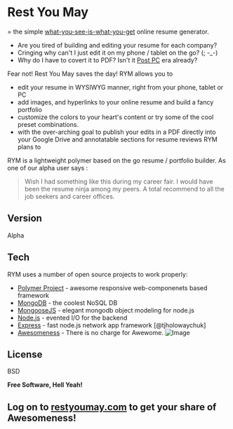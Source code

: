 Rest You May
=========

= the simple [what-you-see-is-what-you-get] online resume generator.

  - Are you tired of building and editing your resume for each company?
  - Cringing why can't I just edit it on my phone / tablet on the go? (; -_-)
  - Why do I have to covert it to PDF? Isn't it [Post PC] era already?

Fear not! Rest You May saves the day! RYM allows you to 
- edit your resume in WYSIWYG manner, right from your phone, tablet or PC
- add images, and hyperlinks to your online resume and build a fancy portfolio
- customize the colors to your heart's content or try some of the cool preset combinations.
- with the over-arching goal to publish your edits in a PDF directly into your Google Drive and annotatable sections for resume reviews RYM plans to 

RYM is a lightweight polymer based on the go resume / portfolio builder. As one of our alpha user says :

> Wish I had something like this during my career fair. I would have been the resume ninja among my peers. A total recommend to all the job seekers and career offices.

Version
----

Alpha

Tech
-----------

RYM uses a number of open source projects to work properly:

* [Polymer Project] - awesome responsive web-componenets based framework
* [MongoDB] - the coolest NoSQL DB
* [MongooseJS] - elegant mongodb object modeling for node.js
* [Node.js] - evented I/O for the backend
* [Express] - fast node.js network app framework [@tjholowaychuk]
* [Awesomeness] - There is no charge for Awewome.
![Image](http://fc00.deviantart.net/fs28/f/2008/160/d/9/Kung_Fu_Panda_Fan_art_by_Slacker_RB.jpg)


License
----

BSD

**Free Software, Hell Yeah!**

Log on to [restyoumay.com] to get your share of Awesomeness!
------------------------------------------------------------

[what-you-see-is-what-you-get]:http://en.wikipedia.org/wiki/WYSIWYG
[post pc]:http://en.wikipedia.org/wiki/Post-PC_era
[john gruber]:http://daringfireball.net/
[@thomasfuchs]:http://twitter.com/thomasfuchs
[1]:http://daringfireball.net/projects/markdown/
[polymer project]:http://polymer-project.org
[mongodb]:http://mongodb.org/
[mongoosejs]:http://mongoosejs.com/
[node.js]:http://nodejs.org
[express]:http://expressjs.com
[awesomeness]:http://www.deviantart.com/art/No-Charge-for-teh-Awesome-132777707
[restyoumay.com]:http://restyoumay.com
